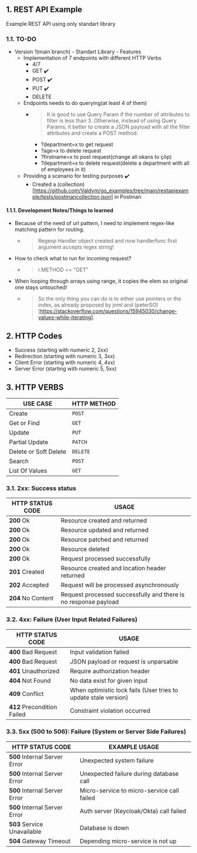## 1. REST API Example

Example REST API using only standart library

### 1.1. TO-DO

- Version 1(main branch) - Standart Library - Features
  - Implementation of 7 endpoints with different HTTP Verbs
    - 4/7
    - GET :heavy_check_mark: 
    - POST :heavy_check_mark:
    - PUT :heavy_check_mark:
    - DELETE
  - Endpoints needs to do querying(at least 4 of them)
    - > It is good to use Query Param if the number of attributes to filter is less than 3. Otherwise, instead of using Query Params, it better to create a JSON payload with all the filter attributes and create a POST method.
      - ?department=x to get request
      - ?age=x to delete request
      - ?firstname=x to post request(change all okans to çöp)
      - ?department=x to delete request(delete a department with all of employees in it)
  - Providing a scenario for testing purposes :heavy_check_mark:
    - Created a (collection)[https://github.com/Valdym/go_examples/tree/main/restapiexample/tests/postmancollection.json] in Postman
#### 1.1.1. Development Notes/Things to learned
- Because of the need of <id> url pattern, I need to implement regex-like matching pattern for routing.
  - > Regexp Handler object created and now handlerfunc first argument accepts regex string!
- How to check what to run for incoming request?
  - > r.METHOD == "GET"
- When looping through arrays using range, it copies the elem so original one stays untouched! 
  - >So the only thing you can do is to either use pointers or the index, as already proposed by jnml and (peterSO)[https://stackoverflow.com/questions/15945030/change-values-while-iterating].
## 2. HTTP Codes

- Success (starting with numeric 2, 2xx)
- Redirection (starting with numeric 3, 3xx)
- Client Error (starting with numeric 4, 4xx)
- Server Error (starting with numeric 5, 5xx)

## 3. HTTP VERBS
|       USE CASE        |  HTTP METHOD  |
|-----------------------|---------------|
| Create                | `POST`        |
| Get or Find           | `GET`         |
| Update                | `PUT`         |
| Partial Update        | `PATCH`       |
| Delete or Soft Delete | `DELETE`      |
| Search                | `POST`        |
| List Of Values        | `GET`         |
### 3.1. 2xx: Success status
| **HTTP STATUS CODE** |                              **USAGE**                          |
|----------------------|-----------------------------------------------------------------|
| **200** Ok           | Resource created and returned                                   |
| **200** Ok           | Resource updated and returned                                   |
| **200** Ok           | Resource patched and returned                                   |
| **200** Ok           | Resource deleted                                                |
| **200** Ok           | Request processed successfully                                  |
| **201** Created      | Resource created and location header returned                   |
| **202** Accepted     | Request will be processed asynchronously                        |
| **204** No Content   | Request processed successfully and there is no response payload |
### 3.2. 4xx: Failure (User Input Related Failures)
|  **HTTP STATUS CODE**       |                             **USAGE**                            |
|-----------------------------|------------------------------------------------------------------|
| **400** Bad Request         |  Input validation failed                                         |
| **400** Bad Request         |  JSON payload or request is unparsable                           |
| **401** Unauthorized        |  Require authorization header                                    |
| **404** Not Found           |  No data exist for given input                                   |
| **409** Conflict            |  When optimistic lock fails (User tries to update stale version) |
| **412** Precondition Failed |  Constraint violation occurred                                   |
### 3.3. 5xx (500 to 506): Failure (System or Server Side Failures)
|     **HTTP STATUS CODE**      |              **EXAMPLE USAGE**              |
|-------------------------------|---------------------------------------------|
| **500** Internal Server Error |  Unexpected system failure                  |
| **500** Internal Server Error |  Unexpected failure during database call    |
| **500** Internal Server Error |  Micro-service to micro-service call failed |
| **500** Internal Server Error |  Auth server (Keycloak/Okta) call failed    |
| **503** Service Unavailable   |  Database is down                           |
| **504** Gateway Timeout       |  Depending micro-service is not up          |